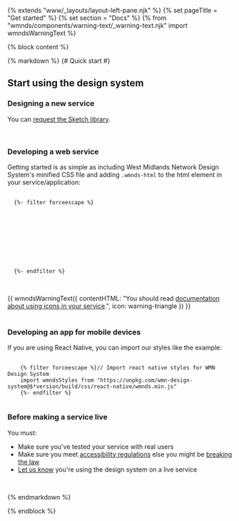 {% extends "www/_layouts/layout-left-pane.njk" %}
{% set pageTitle = "Get started" %}
{% set section = "Docs" %}
{% from "wmnds/components/warning-text/_warning-text.njk" import wmndsWarningText %}

{% block content %}

{% markdown %}
{# Quick start #}

<h2>Start using the design system</h2>
<h3>Designing a new service</h3>
<p>You can <a href="https://forms.office.com/Pages/ResponsePage.aspx?id=RetZCK7xCk6e-ubWa7tnL0kEZK0X_-9IoNQ__PZJI49UNlBZUFRPNENVTFRWV08xQk1SN0FPR0dDQi4u" target='_blank'>request the Sketch library</a>.</p>
<br>
<h3>Developing a web service</h3>
<p class="wmnds-col-md-3-4">
  Getting started is as simple as including West Midlands Network Design System's minified CSS file and adding <code class="wmnds-website-inline-code">.wmnds-html</code> to the html element in your service/application:
</p>
<pre>
  <code class="html wmnds-show-more-ignore" tabindex="0">
  {%- filter forceescape %}
  <!DOCTYPE html>
  <html lang="en-gb" class="wmnds-html">
    <head>
      <!-- CSS for WMN Design System -->
      <link rel="stylesheet" href="https://unpkg.com/wmn-design-system@$*version/build/css/wmnds.min.css" />
    </head>
    <body>
      <!-- site content... -->
    </body>
  </html>
  {%- endfilter %}
  </code>
</pre>
<br>
{{
   wmndsWarningText({
      contentHTML: "You should read <a href='/styles/icons/#using-icons' title='Documentation about using icons' target='_blank'>documentation about using icons in your service</a>.",
      icon: warning-triangle
    })
}}
<br>
<br>
<h3>Developing an app for mobile devices</h3>
<p>If you are using React Native, you can import our styles like the example:</p>
<pre>
  <code class="javascript" tabindex="0">
    {% filter forceescape %}// Import react native styles for WMN Design System
    import wmndsStyles from "https://unpkg.com/wmn-design-system@$*version/build/css/react-native/wmnds.min.js"
    {%- endfilter %}
  </code>
</pre>
<h3>Before making a service live</h3>
<p>You must:
<ul>
  <li>Make sure you've tested your service with real users</li>
  <li>Make sure you meet <a href="https://www.gov.uk/guidance/make-your-website-or-app-accessible-and-publish-an-accessibility-statement?utm_source=CampaignPage1&utm_campaign=access_regs" target='_blank'>accessibility regulations</a> else you might be <a href="https://www.legislation.gov.uk/uksi/2018/952/made" title="The Public Sector Bodies (Websites and Mobile Applications) (No. 2) Accessibility Regulations 2018" target='_blank'>breaking the law</a></li>
  <li><a href="https://forms.office.com/Pages/ResponsePage.aspx?id=RetZCK7xCk6e-ubWa7tnL0kEZK0X_-9IoNQ__PZJI49UNlBZUFRPNENVTFRWV08xQk1SN0FPR0dDQi4u" title="Let us know you're using the design system" target='_blank'>Let us know</a> you're using the design system on a live service</li>
</ul>
</p>
<br>

{% endmarkdown %}

{% endblock %}
